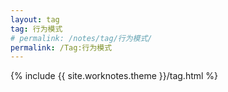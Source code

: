 ```yaml
---
layout: tag
tag: 行为模式
# permalink: /notes/tag/行为模式/
permalink: /Tag:行为模式
---
```

{% include {{ site.worknotes.theme }}/tag.html %}